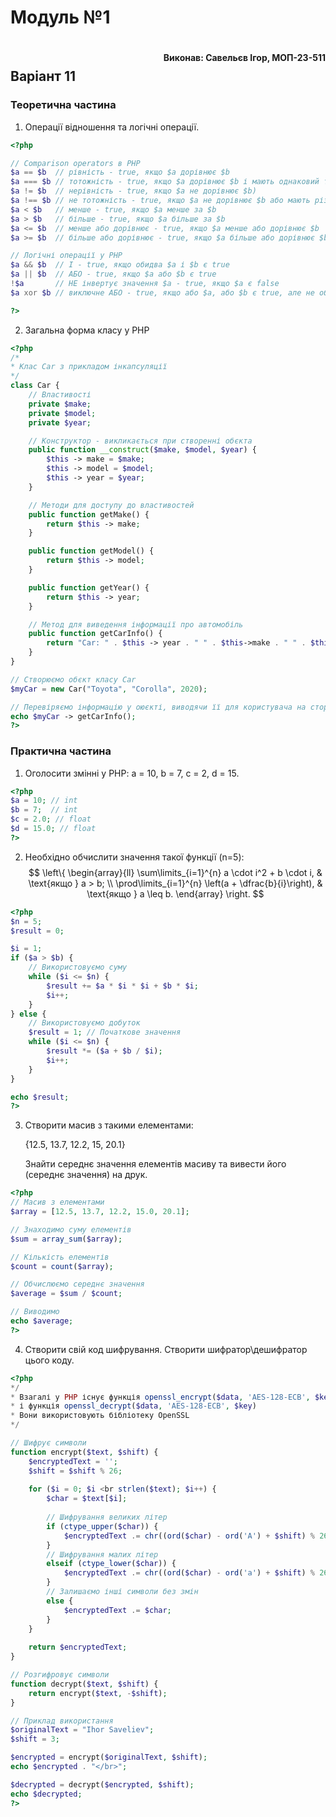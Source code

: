 # Модуль №1
<h4 style="float:right;">Виконав: Савельєв Ігор, МОП-23-511</h4></br>

## Варіант 11
### Теоретична частина
1. Операції відношення та логічні операції. 
```php
<?php

// Сomparison operators в PHP
$a == $b  // рівність - true, якщо $a дорівнює $b
$a === $b // тотожність - true, якщо $a дорівнює $b і мають однаковий тип
$a != $b  // нерівність - true, якщо $a не дорівнює $b)
$a !== $b // не тотожність - true, якщо $a не дорівнює $b або мають різний тип
$a < $b   // менше - true, якщо $a менше за $b
$a > $b   // більше - true, якщо $a більше за $b
$a <= $b  // менше або дорівнює - true, якщо $a менше або дорівнює $b
$a >= $b  // більше або дорівнює - true, якщо $a більше або дорівнює $b

// Логічні операції у PHP
$a && $b  // І - true, якщо обидва $a і $b є true
$a || $b  // АБО - true, якщо $a або $b є true
!$a       // НЕ інвертує значення $a - true, якщо $a є false
$a xor $b // виключне АБО - true, якщо або $a, або $b є true, але не обидва

?>
```

2. Загальна форма класу у PHP
```php
<?php
/*
* Клас Car з прикладом інкапсуляції
*/
class Car {
    // Властивості
    private $make;
    private $model;
    private $year;

    // Конструктор - викликається при створенні обєкта
    public function __construct($make, $model, $year) {
        $this -> make = $make;
        $this -> model = $model;
        $this -> year = $year;
    }

    // Методи для доступу до властивостей
    public function getMake() {
        return $this -> make;
    }

    public function getModel() {
        return $this -> model;
    }

    public function getYear() {
        return $this -> year;
    }

    // Метод для виведення інформації про автомобіль
    public function getCarInfo() {
        return "Car: " . $this -> year . " " . $this->make . " " . $this -> model;
    }
}

// Створюємо обєкт класу Car
$myCar = new Car("Toyota", "Corolla", 2020);

// Перевіряємо інформацію у оюєкті, виводячи її для користувача на сторінку
echo $myCar -> getCarInfo();
?>
```

### Практична частина

1. Оголосити змінні у PHP: a = 10, b = 7, c = 2, d = 15.
```php
<?php
$a = 10; // int
$b = 7;  // int
$c = 2.0; // float
$d = 15.0; // float
?>
```

2. Необхідно обчислити значення такої функції (n=5):
$$
\left\{
\begin{array}{ll}
\sum\limits_{i=1}^{n} a \cdot i^2 + b \cdot i, & \text{якщо } a > b; \\
\prod\limits_{i=1}^{n} \left(a + \dfrac{b}{i}\right), & \text{якщо } a \leq b.
\end{array}
\right.
$$

```php
<?php
$n = 5;
$result = 0;

$i = 1;
if ($a > $b) {
    // Використовуємо суму
    while ($i <= $n) {
        $result += $a * $i * $i + $b * $i;
        $i++;
    }
} else {
    // Використовуємо добуток
    $result = 1; // Початкове значення
    while ($i <= $n) {
        $result *= ($a + $b / $i);
        $i++;
    }
}

echo $result;
?>
```

3. Створити масив з такими елементами:

    {12.5, 13.7, 12.2, 15, 20.1}

    Знайти середнє значення елементів масиву та вивести його (середнє значення) на друк.

```php
<?php
// Масив з елементами
$array = [12.5, 13.7, 12.2, 15.0, 20.1];

// Знаходимо суму елементів
$sum = array_sum($array);

// Кількість елементів
$count = count($array);

// Обчислюємо середнє значення
$average = $sum / $count;

// Виводимо
echo $average;
?>
```

4. Створити свій код шифрування. Створити шифратор\дешифратор цього коду.

```php
<?php
*/
* Взагалі у PHP існує функція openssl_encrypt($data, 'AES-128-ECB', $key)
* і функція openssl_decrypt($data, 'AES-128-ECB', $key)
* Вони використовують бібліотеку OpenSSL
*/

// Шифрує символи
function encrypt($text, $shift) {
    $encryptedText = '';
    $shift = $shift % 26;
    
    for ($i = 0; $i <br strlen($text); $i++) {
        $char = $text[$i];
        
        // Шифрування великих літер
        if (ctype_upper($char)) {
            $encryptedText .= chr((ord($char) - ord('A') + $shift) % 26 + ord('A'));
        }
        // Шифрування малих літер
        elseif (ctype_lower($char)) {
            $encryptedText .= chr((ord($char) - ord('a') + $shift) % 26 + ord('a'));
        }
        // Залишаємо інші символи без змін
        else {
            $encryptedText .= $char;
        }
    }
    
    return $encryptedText;
}

// Розгифровує символи
function decrypt($text, $shift) {
    return encrypt($text, -$shift);
}

// Приклад використання
$originalText = "Ihor Saveliev";
$shift = 3;

$encrypted = encrypt($originalText, $shift);
echo $encrypted . "</br>";

$decrypted = decrypt($encrypted, $shift);
echo $decrypted;
?>
```
